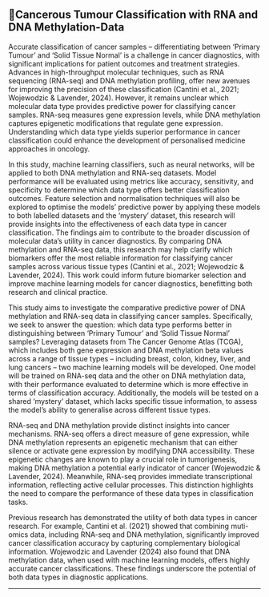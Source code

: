 ## 🧬Cancerous Tumour Classification with RNA and DNA Methylation-Data

Accurate classification of cancer samples – differentiating between ‘Primary Tumour’ and ‘Solid Tissue Normal’ is a challenge in cancer diagnostics, with significant implications for patient outcomes and treatment strategies. Advances in high-throughput molecular techniques, such as RNA sequencing (RNA-seq) and DNA methylation profiling, offer new avenues for improving the precision of these classification (Cantini et al., 2021; Wojewodzic & Lavender, 2024). However, it remains unclear which molecular data type provides predictive power for classifying cancer samples. RNA-seq measures gene expression levels, while DNA methylation captures epigenetic modifications that regulate gene expression. Understanding which data type yields superior performance in cancer classification could enhance the development of personalised medicine approaches in oncology. 

In this study, machine learning classifiers, such as neural networks, will be applied to both DNA methylation and RNA-seq datasets. Model performance will be evaluated using metrics like accuracy, sensitivity, and specificity to determine which data type offers better classification outcomes. Feature selection and normalisation techniques will also be explored to optimise the models’ predictive power by applying these models to both labelled datasets and the ‘mystery’ dataset, this research will provide insights into the effectiveness of each data type in cancer classification.
The findings aim to contribute to the broader discussion of molecular data’s utility in cancer diagnostics. By comparing DNA methylation and RNA-seq data, this research may help clarify which biomarkers offer the most reliable information for classifying cancer samples across various tissue types (Cantini et al., 2021; Wojewodzic & Lavender, 2024). This work could inform future biomarker selection and improve machine learning models for cancer diagnostics, benefitting both research and clinical practice. 

This study aims to investigate the comparative predictive power of DNA methylation and RNA-seq data in classifying cancer samples. Specifically, we seek to answer the question: which data type performs better in distinguishing between ‘Primary Tumour’ and ‘Solid Tissue Normal’ samples? Leveraging datasets from The Cancer Genome Atlas (TCGA), which includes both gene expression and DNA methylation beta values across a range of tissue types – including breast, colon, kidney, liver, and lung cancers – two machine learning models will be developed. One model will be trained on RNA-seq data and the other on DNA methylation data, with their performance evaluated to determine which is more effective in terms of classification accuracy. Additionally, the models will be tested on a shared ‘mystery’ dataset, which lacks specific tissue information, to assess the model’s ability to generalise across different tissue types. 

RNA-seq and DNA methylation provide distinct insights into cancer mechanisms. RNA-seq offers a direct measure of gene expression, while DNA methylation represents an epigenetic mechanism that can either silence or activate gene expression by modifying DNA accessibility. These epigenetic changes are known to play a crucial role in tumorigenesis, making DNA methylation a potential early indicator of cancer (Wojewodzic & Lavender, 2024). Meanwhile, RNA-seq provides immediate transcriptional information, reflecting active cellular processes. This distinction highlights the need to compare the performance of these data types in classification tasks. 

Previous research has demonstrated the utility of both data types in cancer research. For example, Cantini et al. (2021) showed that combining muti-omics data, including RNA-seq and DNA methylation, significantly improved cancer classification accuracy by capturing complementary biological information. Wojewodzic and Lavender (2024) also found that DNA methylation data, when used with machine learning models, offers highly accurate cancer classifications. These findings underscore the potential of both data types in diagnostic applications. 

---